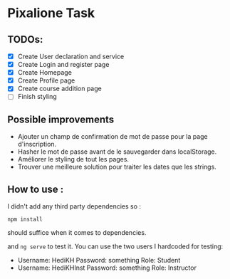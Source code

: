 # Pixalione Task

## TODOs:

- [x] Create User declaration and service
- [x] Create Login and register page
- [x] Create Homepage
- [x] Create Profile page
- [x] Create course addition page
- [ ] Finish styling

## Possible improvements

- Ajouter un champ de confirmation de mot de passe pour la page d'inscription.
- Hasher le mot de passe avant de le sauvegarder dans localStorage.
- Améliorer le styling de tout les pages.
- Trouver une meilleure solution pour traiter les dates que les strings.

## How to use :

I didn't add any third party dependencies so :

`npm install`

should suffice when it comes to dependencies.

and `ng serve` to test it.
You can use the two users I hardcoded for testing:

- Username: HediKH Password: something Role: Student
- Username: HediKHInst Password: something Role: Instructor
